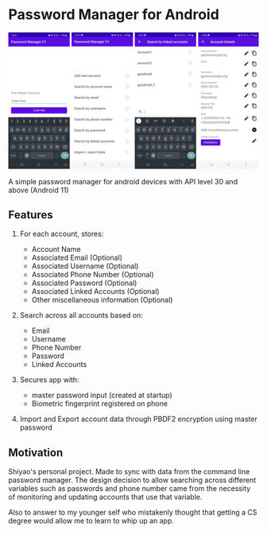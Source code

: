 # Password Manager for Android

![Demo](./password_manager_android_demo.png)

A simple password manager for android devices with API level 30 and above (Android 11)

## Features

1. For each account, stores:
    - Account Name
    - Associated Email (Optional)
    - Associated Username (Optional)
    - Associated Phone Number (Optional)
    - Associated Password (Optional)
    - Associated Linked Accounts (Optional)
    - Other miscellaneous information (Optional)

2. Search across all accounts based on:
    - Email
    - Username
    - Phone Number
    - Password
    - Linked Accounts

3. Secures app with:
    - master password input (created at startup)
    - Biometric fingerprint registered on phone

4. Import and Export account data through PBDF2 encryption using master password


## Motivation
Shiyao's personal project. Made to sync with data from the command line password manager. The design decision to allow searching across different variables such as passwords and phone number came from the necessity of monitoring and updating accounts that use that variable. 

Also to answer to my younger self who mistakenly thought that getting a CS degree would allow me to learn to whip up an app. 